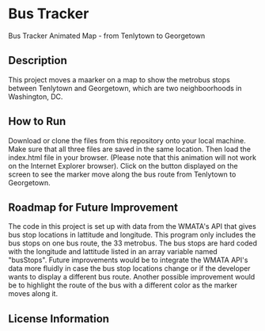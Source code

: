 # Bus Tracker
Bus Tracker Animated Map - from Tenlytown to Georgetown 

## Description 
This project moves a maarker on a map to show the metrobus stops between Tenlytown and Georgetown, which are two neighboorhoods in Washington, DC. 

## How to Run
Download or clone the files from this repository onto your local machine. Make sure that all three files are saved in the same location. Then load the index.html file in your browser. (Please note that this animation will not work on the Internet Explorer browser). Click on the button displayed on the screen to see the marker move along the bus route from Tenlytown to Georgetown. 

## Roadmap for Future Improvement
The code in this project is set up with data from the WMATA's API that gives bus stop locations in lattitude and longitude. This program only includes the bus stops on one bus route, the 33 metrobus. The bus stops are hard coded with the longitude and lattitude listed in an array variable named "busStops". Future improvements would be to integrate the WMATA API's data more fluidly in case the bus stop locations change or if the developer wants to display a different bus route. Another possible improvement would be to highlight the route of the bus with a different color as the marker moves along it. 

## License Information 

